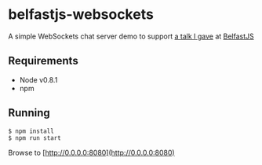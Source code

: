 # belfastjs-websockets

A simple WebSockets chat server demo to support [a talk I gave](http://belfastjs-websockets.herokuapp.com) at [BelfastJS](http://belfastjs.org)

## Requirements

* Node v0.8.1
* npm

## Running

	$ npm install
	$ npm run start

Browse to [http://0.0.0.0:8080](http://0.0.0.0:8080)